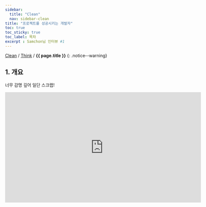 ```yaml
---
sidebar:
  title: "Clean"
  nav: sidebar-clean
title: "프로젝트를 성공시키는 개발자"
toc: true
toc_sticky: true
toc_label: 목차
excerpt : Samchon님 인터뷰 #1
---
```

[Clean](/clean/) / [Think](/clean/think/) / **{{ page.title }}**
{: .notice--warning}

## 1. 개요

너무 감명 깊어 일단 스크랩!

<iframe width="640" height="360" src="https://www.youtube-nocookie.com/embed/mAoGddEJxnQ" frameborder="0" allowfullscreen></iframe>


